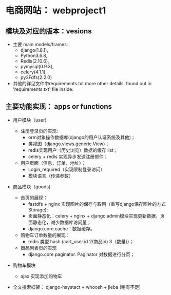 # 电商网站： webproject1

## 模块及对应的版本：vesions
- 主要 main models/frames:
  - django(1.8.1),
  - Python3.6.8,
  - Redis(2.10.6),
  - pymysql(0.9.3),
  - celery(4.1.1),
  - py3Fdfs(2.2.0)
- 其他的详见文件中requirements.txt more other details, found out in 'requirements.txt' file inside.

## 主要功能实现： apps or functions
- 用户模块（user)
  - 注册登录页的实现:
    - orm对象操作数据库(django的用户认证系统及其他)；
    - 类视图（django.views.generic.View)；
    - redis实现用户（历史浏览）数据的缓存 list；
    - celery + redis 实现异步发送注册邮件；    
  - 用户页面（信息，订单，地址）：
    - Login_required（实现限制登录访问）
    - 模块语言（传递参数）
- 商品模块（goods)
  - 首页的展现：
    - fastdfs + nginx 实现图片的保存与取用（重写django保存图片的方式Storage);
    - 页面静态化：celery + nginx + django admin模块实现更新数据，页面静态化，减少数据库访问量；
    - django.core.cache：数据缓存。
  - 购物车订单数量的展现：
    - redis 类型 hash (cart_user.id 2(商品id) 3（数量)）；
  - 商品列表页的实现
    - django.core.paginator. Paginator 对数据进行分页；
- 购物车模块
  - ajax 实现添加购物车

- 全文搜索框架： django-haystact + whoosh + jieba (稍有不足)
